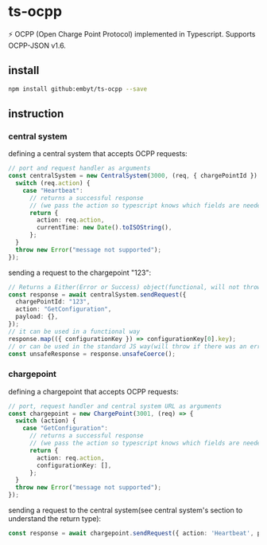 # ts-ocpp

:zap: OCPP (Open Charge Point Protocol) implemented in Typescript. Supports OCPP-JSON v1.6.

## install

```bash
npm install github:embyt/ts-ocpp --save
```

## instruction

### central system

defining a central system that accepts OCPP requests:

```typescript
// port and request handler as arguments
const centralSystem = new CentralSystem(3000, (req, { chargePointId }) => {
  switch (req.action) {
    case "Heartbeat":
      // returns a successful response
      // (we pass the action so typescript knows which fields are needed)
      return {
        action: req.action,
        currentTime: new Date().toISOString(),
      };
  }
  throw new Error("message not supported");
});
```

sending a request to the chargepoint "123":

```typescript
// Returns a Either(Error or Success) object(functional, will not throw on error)
const response = await centralSystem.sendRequest({
  chargePointId: "123",
  action: "GetConfiguration",
  payload: {},
});
// it can be used in a functional way
response.map(({ configurationKey }) => configurationKey[0].key);
// or can be used in the standard JS way(will throw if there was an error)
const unsafeResponse = response.unsafeCoerce();
```

### chargepoint

defining a chargepoint that accepts OCPP requests:

```typescript
// port, request handler and central system URL as arguments
const chargepoint = new ChargePoint(3001, (req) => {
  switch (action) {
    case "GetConfiguration":
      // returns a successful response
      // (we pass the action so typescript knows which fields are needed)
      return {
        action: req.action,
        configurationKey: [],
      };
  }
  throw new Error("message not supported");
});
```

sending a request to the central system(see central system's section to understand the return type):

```typescript
const response = await chargepoint.sendRequest({ action: 'Heartbeat', payload: {} );
```
